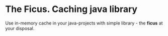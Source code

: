 # The Ficus.  Caching java library

Use in-memory cache in your java-projects with simple library - the **ficus** at your disposal.